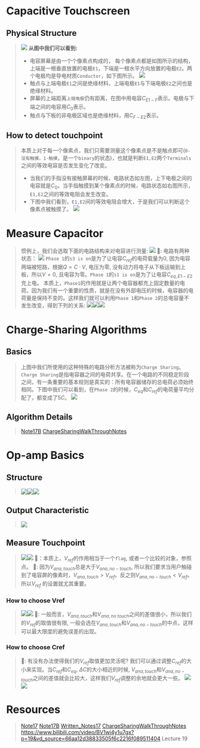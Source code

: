 # Capacitive Touchscreen
## Physical Structure
> ![](2_Touchscreen_Op_amp.assets/image-20230319081700646.png)
> **从图中我们可以看到:**
> - 电容屏幕是由一个个像素点构成的， 每个像素点都是如图所示的结构，上端是一根垂直放置的电极`E1`，下端是一根水平方向放置的电极`E2`。两个电极均是导电材质`Conductor`，如下图所示。
> ![](2_Touchscreen_Op_amp.assets/image-20230319082700915.png)
> - 触点与上端电极`E1`之间是绝缘材料，上端电极`E1`与下端电极`E2`之间也是绝缘材料。
> - 屏幕的上端距离`上端电极`仍有距离，在图中用电容$C_{E1-F}$表示。电极与下端之间的电容用$C_0$表示。
> - 触点与下板的非电极区域也是绝缘材料，用$C_{F-E2}$表示。





## How to detect touchpoint
> 本质上对于每一个像素点，我们只需要测量这个像素点是不是触点即可(`0-没有触摸，1-触摸`，是一个`binary`的状态)，也就是判断`E1,E2`两个`Terminals`之间的等效电容是否发生变化了改变。
> - 当我们的手指没有接触屏幕的时候，电路状态如左图，上下电极之间的电容就是$C_0$。当手指触摸到某个像素点的时候，电路状态如右图所示，`E1,E2`之间的等效电阻会发生改变。
> - 下图中我们看到，`E1,E2`间的等效电阻会增大，于是我们可以判断这个像素点被触摸了。
> ![](2_Touchscreen_Op_amp.assets/image-20230319082610980.png)





# Measure Capacitor
> 惯例上，我们会选取下面的电路结构来对电容进行测量:
> ![](2_Touchscreen_Op_amp.assets/image-20230319082822671.png)
> 🔔: 电路有两种状态：
> ![](2_Touchscreen_Op_amp.assets/image-20230319083038188.png)
> `Phase 1`的`s3 is on`是为了让电容$C_{ref}$的电荷载量为$0$, 因为电容两端被短路，根据$Q=C\cdot V$, 电压为零, 没有动力将电子从下板运输到上板，所以$V=0$, 且电容为零。`Phase 1`的`s1 is on`是为了让电容$C_{eq,E1-E2}$充上电。
> 本质上，`Phase1`的作用就是让两个电容器都充上固定数量的电荷。因为我们有一个重要的性质，就是在没有外部电压的时候，电容器的电荷量是保持不变的。这样我们就可以利用`Phase 1`和`Phase 2`的总电容量不发生改变，得到下列的关系:
> ![](2_Touchscreen_Op_amp.assets/image-20230319085031017.png)![](2_Touchscreen_Op_amp.assets/image-20230319085045613.png)![](2_Touchscreen_Op_amp.assets/image-20230319100111607.png)






# Charge-Sharing Algorithms
## Basics
> 上图中我们所使用的这种特殊的电路分析方法被称为`Charge Sharing`。
> `Charge Sharing`是指电容器之间的电荷共享。在一个电路的不同稳定阶段之间，有一条重要的基本规则是真实的：所有电容器储存的总电荷必须始终相同。下图中我们可以看到，在`Phase 2`的时候，$C_{eq}$和$C_{ref}$的电荷量平均分配了，都变成了$5C$。
>  ![](2_Touchscreen_Op_amp.assets/image-20230318222144404.png)



## Algorithm Details
> [Note17B](Typed_Notes/Note17B.pdf)
> [ChargeSharingWalkThroughNotes](Typed_Notes/ChargeSharingWalkThroughNotes.pdf)



# Op-amp Basics
## Structure
> ![](2_Touchscreen_Op_amp.assets/image-20230319164822432.png)![](2_Touchscreen_Op_amp.assets/image-20230319165048742.png)![](2_Touchscreen_Op_amp.assets/image-20230319165131662.png)



## Output Characteristic
> ![](2_Touchscreen_Op_amp.assets/image-20230319165145144.png)



## Measure Touchpoint
> ![](2_Touchscreen_Op_amp.assets/image-20230319165814667.png)![](2_Touchscreen_Op_amp.assets/image-20230319170020314.png)
> 🔔：本质上，$V_{ref}$的作用相当于一个`flag`, 或者一个比较的对象，参照点。
> 🔔: 因为$V_{ana,touch}$总是大于$V_{ana,no-touch}$, 所以我们要求当用户触碰到了电容屏的像素时，$V_{ana,touch}>V_{ref}$。反之则$V_{ana,no-touch}<V_{ref}$。所以$V_{ref}$ 的设置就尤其重要。



### How to choose Vref
> ![](2_Touchscreen_Op_amp.assets/image-20230319165919605.png)![](2_Touchscreen_Op_amp.assets/image-20230319170105771.png)
> 🔔: 一般而言，$V_{ana,touch}$和$V_{ana,no~touch}$之间的差值很小，所以我们的$V_{ref}$的取值很有限, 一般会选在$V_{ana,touch}$和$V_{ana,no-touch}$的中点，这样可以最大限度的避免误差的出现。



### How to choose Cref
> 🔔: 有没有办法使得我们的$V_{ref}$取值更加灵活呢? 我们可以通过调整$C_{ref}$的大小来实现。当$C_{ref}$和$C_{eq}$, $\Delta C$的大小相近的时候, $V_{ana, touch}$和$V_{ana,no-touch}$之间的差值就会比较大，这样我们$V_{ref}$调整的余地就会更大一些。
> ![](2_Touchscreen_Op_amp.assets/image-20230319165946167.png)![](2_Touchscreen_Op_amp.assets/image-20230319170354731.png)




# Resources
> [Note17](Typed_Notes/Note17.pdf)
> [Note17B](Typed_Notes/Note17B.pdf)
> [Written_Notes17](Typed_Notes/Written_Notes17.pdf)
> [ChargeSharingWalkThroughNotes](Typed_Notes/ChargeSharingWalkThroughNotes.pdf)
> https://www.bilibili.com/video/BV1wi4y1u7gx?p=19&vd_source=66aa12d38833505f6c2216f089511404 Lecture 19




